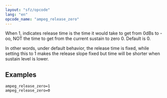 ```yaml
---
layout: "sfz/opcode"
lang: "en"
opcode_name: "ampeg_release_zero"
---
```

When 1, indicates release time is the time it would take to get
from 0dBs to -oo, NOT the time to get from the current sustain to zero
0. Default is 0.

In other words, under default behavior, the release time is fixed, while
setting this to 1 makes the release slope fixed but time will be shorter
when sustain level is lower.

## Examples

```
ampeg_release_zero=1
ampeg_release_zero=0
```
